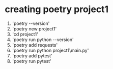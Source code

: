  # creating poetry project1 

1. 'poetry --version'
2. 'poetry new project1'
3. 'cd project1'
4. 'poetry run python --version'
5. 'poetry add requests'
6. 'poetry run python project1\main.py'
7. 'poetry add pytest'
8. 'poetry run pytest'
